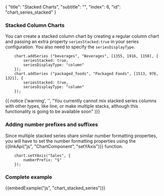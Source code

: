 <meta>
{
    "title": "Stacked Charts",
    "subtitle": "",
    "index": 6,
    "id": "chart_series_stacked"
}
</meta>

### Stacked Column Charts

You can create a stacked column chart by creating a regular column chart and passing an extra property `seriesStacked:true` in your series configuration. You also need to specify the `seriesDisplayType`.

~~~
	chart.addSeries ("beverages", "Beverages", [1355, 1916, 1150], {
		seriesStacked: true,
		seriesDisplayType: "column"
	});
	chart.addSeries ("packaged_foods", "Packaged Foods", [1513, 976, 1321], {
		seriesStacked: true,
		seriesDisplayType: "column"
	});
~~~

{{ notice ('warning', '', "You currently cannot mix stacked series columns with other types, like line, or make multiple stacks, although this functionality is going to be available soon" )}}

### Adding number prefixes and suffixes

Since multiple stacked series share similar number formatting properties, you will have to set the number formatting properties using the {{linkApi("js", "ChartComponent", "setYAxis")}} function. 

~~~
	chart.setYAxis("Sales", {
		numberPrefix: "$"
	});
~~~

### Complete example

{{embedExample("js", "chart_stacked_series")}}